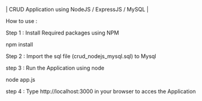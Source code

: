 | CRUD Application using NodeJS / ExpressJS / MySQL |

How to use :

Step 1 : Install Required packages using NPM

npm install

Step 2 : Import the sql file (crud_nodejs_mysql.sql) to Mysql

step 3 : Run the Application using node

node app.js

step 4 : Type http://localhost:3000 in your browser to acces the Application

